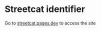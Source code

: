 # Streetcat identifier

Go to [streetcat.pages.dev](https://streetcat.pages.dev/) to access the site